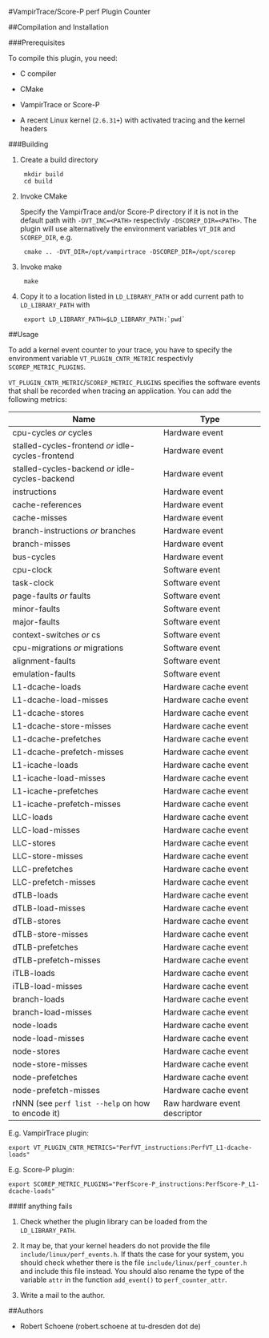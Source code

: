 #VampirTrace/Score-P perf Plugin Counter

##Compilation and Installation

###Prerequisites

To compile this plugin, you need:

* C compiler

* CMake

* VampirTrace or Score-P

* A recent Linux kernel (`2.6.31+`) with activated tracing and the kernel headers

###Building

1. Create a build directory

        mkdir build
        cd build

2. Invoke CMake

    Specify the VampirTrace and/or Score-P directory if it is not in the default path with
    `-DVT_INC=<PATH>` respectivly `-DSCOREP_DIR=<PATH>`. The plugin will use alternatively the
    environment variables `VT_DIR` and `SCOREP_DIR`, e.g.

        cmake .. -DVT_DIR=/opt/vampirtrace -DSCOREP_DIR=/opt/scorep

3. Invoke make

        make

4. Copy it to a location listed in `LD_LIBRARY_PATH` or add current path to `LD_LIBRARY_PATH` with

        export LD_LIBRARY_PATH=$LD_LIBRARY_PATH:`pwd`

##Usage

To add a kernel event counter to your trace, you have to specify the environment variable
`VT_PLUGIN_CNTR_METRIC` respectivly `SCOREP_METRIC_PLUGINS`.

`VT_PLUGIN_CNTR_METRIC`/`SCOREP_METRIC_PLUGINS` specifies the software events that shall be recorded
when tracing an application. You can add the following metrics:

| Name                                               | Type                          |
| -------------------------------------------------- | ----------------------------- |
| cpu-cycles *or* cycles                             | Hardware event                |
| stalled-cycles-frontend *or* idle-cycles-frontend  | Hardware event                |
| stalled-cycles-backend *or* idle-cycles-backend    | Hardware event                |
| instructions                                       | Hardware event                |
| cache-references                                   | Hardware event                |
| cache-misses                                       | Hardware event                |
| branch-instructions *or* branches                  | Hardware event                |
| branch-misses                                      | Hardware event                |
| bus-cycles                                         | Hardware event                |
| cpu-clock                                          | Software event                |
| task-clock                                         | Software event                |
| page-faults *or* faults                            | Software event                |
| minor-faults                                       | Software event                |
| major-faults                                       | Software event                |
| context-switches *or* cs                           | Software event                |
| cpu-migrations *or* migrations                     | Software event                |
| alignment-faults                                   | Software event                |
| emulation-faults                                   | Software event                |
| L1-dcache-loads                                    | Hardware cache event          |
| L1-dcache-load-misses                              | Hardware cache event          |
| L1-dcache-stores                                   | Hardware cache event          |
| L1-dcache-store-misses                             | Hardware cache event          |
| L1-dcache-prefetches                               | Hardware cache event          |
| L1-dcache-prefetch-misses                          | Hardware cache event          |
| L1-icache-loads                                    | Hardware cache event          |
| L1-icache-load-misses                              | Hardware cache event          |
| L1-icache-prefetches                               | Hardware cache event          |
| L1-icache-prefetch-misses                          | Hardware cache event          |
| LLC-loads                                          | Hardware cache event          |
| LLC-load-misses                                    | Hardware cache event          |
| LLC-stores                                         | Hardware cache event          |
| LLC-store-misses                                   | Hardware cache event          |
| LLC-prefetches                                     | Hardware cache event          |
| LLC-prefetch-misses                                | Hardware cache event          |
| dTLB-loads                                         | Hardware cache event          |
| dTLB-load-misses                                   | Hardware cache event          |
| dTLB-stores                                        | Hardware cache event          |
| dTLB-store-misses                                  | Hardware cache event          |
| dTLB-prefetches                                    | Hardware cache event          |
| dTLB-prefetch-misses                               | Hardware cache event          |
| iTLB-loads                                         | Hardware cache event          |
| iTLB-load-misses                                   | Hardware cache event          |
| branch-loads                                       | Hardware cache event          |
| branch-load-misses                                 | Hardware cache event          |
| node-loads                                         | Hardware cache event          |
| node-load-misses                                   | Hardware cache event          |
| node-stores                                        | Hardware cache event          |
| node-store-misses                                  | Hardware cache event          |
| node-prefetches                                    | Hardware cache event          |
| node-prefetch-misses                               | Hardware cache event          |
| rNNN (see `perf list --help` on how to encode it)  | Raw hardware event descriptor |


E.g. VampirTrace plugin:

    export VT_PLUGIN_CNTR_METRICS="PerfVT_instructions:PerfVT_L1-dcache-loads"

E.g. Score-P plugin:

    export SCOREP_METRIC_PLUGINS="PerfScore-P_instructions:PerfScore-P_L1-dcache-loads"

###If anything fails

1. Check whether the plugin library can be loaded from the `LD_LIBRARY_PATH`.

2. It may be, that your kernel headers do not provide the file `include/linux/perf_events.h`.
    If thats the case for your system, you should check whether there is the file
    `include/linux/perf_counter.h` and include this file instead. You should also rename the type of
    the variable `attr` in the function `add_event()` to `perf_counter_attr`.

3. Write a mail to the author.

##Authors

* Robert Schoene (robert.schoene at tu-dresden dot de)
